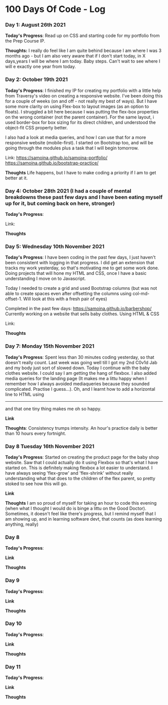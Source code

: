 # 100 Days Of Code - Log

### Day 1: August 26th 2021

**Today's Progress**: Read up on CSS and starting code for my portfolio from the Prep Course IP. 

**Thoughts:** I really do feel like I am quite behind because I am where I was 3 months ago - but I am also very aware that if I don't start today, in X days,years I will be where I am today. Baby steps. Can't wait to see where I will e exactly one year from today.



### Day 2: October 19th 2021
**Today's Progress**: I finished my IP for creating my portfolio with a little help from Traversy's video on creating a responsive website. I've been doing this for a couple of weeks (on and off - not really my best of ways). But I have some more clarity on using Flex-box to layout images (as an option to floats). I struggled a bit here because I was putting the flex-box properties on the wrong container (not the parent container). For the same layout, i used border-box for box sizing for its direct children, and understood the object-fit CSS property better. 

I also had a look at media queries, and how I can use that for a more responsive website (mobile-first). I started on Bootstrap too, and will be going through the modules plus a task that I will begin tomorrow.

Link: https://samoina.github.io/samoina-portfolio/
      https://samoina.github.io/bootstrap-practice/

**Thoughts** Life happens, but I have to make coding a priority if I am to get better at it. 


### Day 4: October 28th 2021 (I had a couple of mental breakdowns these past few days and I have been eating myself up for it, but coming back on here, stronger)
**Today's Progress**:

Link: 

**Thoughts**


### Day 5: Wednesday 10th November 2021

**Today's Progress**: I have been coding in the past few days, I just haven't been consistent with logging in that progress. I did get an extension that tracks my work yesterday, so that's motivating me to get some work done. Doing projects that will hone my HTML and CSS, once I have a basic understanding I move on to Javascript.

Today I needed to create a grid and used Bootstrap columns (but was not able to create spaces even after offsetting the columns using col-md-offset-1. Will look at this with a fresh pair of eyes)

Completed in the past few days: https://samoina.github.io/barbershop/
Currently working on a website that sells baby clothes. Using HTML & CSS

Link: 

**Thoughts**


### Day 7: Monday 15th November 2021

**Today's Progress**: Spent less than 30 minutes coding yesterday, so that doesn't really count. Last week was going well till I got my 2nd C0v1d Jab and my body just sort of slowed down. Today I continue with the baby clothes website. I could say I am getting the hang of flexbox. I also added media queries for the landing page (It makes me a littu happy when I remember how I always avoided mediaqueries because they sounded complicated. Practise I guess...). Oh, and I learnt how to add a horizontal line to HTML using <hr> and that one tiny thing makes me oh so happy. 

**Link**

**Thoughts**: Consistency trumps intensity. An hour's practice daily is better than 10 hours every fortnight. 


### Day 8 Tuesday 16th November 2021

**Today's Progress**: Started on creating the product page for the baby shop website. Saw that I could actually do it using Flexbox so that's what I have started on. This is definitely making flexbox a lot easier to understand. I have always seeing 'flex-grow' and 'flex-shrink' without really understanding what that does to the children of the flex parent, so pretty stoked to see how this will go. 

**Link**

**Thoughts** I am so proud of myself for taking an hour to code this evening (when what I thought I would do is binge a littu on the Good Doctor). Sometimes, it doesn't feel like there's progress, but I remind myself that I am showing up, and in learning software devt, that counts (as does learning anything, really)



### Day 8

**Today's Progress**: 

**Link**

**Thoughts** 



### Day 9

**Today's Progress**: 

**Link**

**Thoughts** 


### Day 10

**Today's Progress**: 

**Link**

**Thoughts** 


### Day 11

**Today's Progress**: 

**Link**

**Thoughts** 